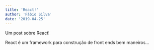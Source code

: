 ```yaml
---
title: 'React!'
author: 'Fábio Silva'
date: '2019-04-25'
---
```


Um post sobre React!

React é um framework para construção de front ends bem maneiros...